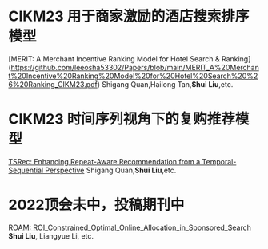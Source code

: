 # CIKM23 用于商家激励的酒店搜索排序模型
[MERIT: A Merchant Incentive Ranking Model for Hotel Search & Ranking] (https://github.com/leeosha53302/Papers/blob/main/MERIT_A%20Merchant%20Incentive%20Ranking%20Model%20for%20Hotel%20Search%20%26%20Ranking_CIKM23.pdf)
Shigang Quan,Hailong Tan,**Shui Liu**,etc.

# CIKM23 时间序列视角下的复购推荐模型 
[TSRec: Enhancing Repeat-Aware Recommendation from a Temporal-Sequential Perspective](https://github.com/leeosha53302/Papers/blob/main/TSRec_Enhancing%20Repeat-Aware%20Recommendation%20from%20a%20Temporal-Sequential%20Perspective_CIKM23.pdf)
Shigang Quan,**Shui Liu**,etc.

# 2022顶会未中，投稿期刊中
[ROAM: ROI_Constrained_Optimal_Online_Allocation_in_Sponsored_Search](https://github.com/leeosha53302/Papers/blob/main/ROI_Constrained_Optimal_Online_Allocation_in_Sponsored_Search___WSDM.pdf)
**Shui Liu**, Liangyue Li, etc.
